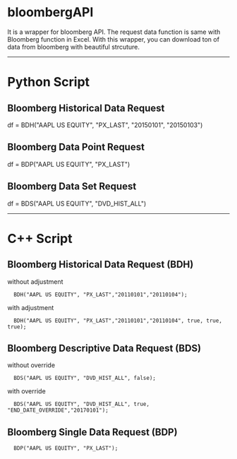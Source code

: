 # bloombergAPI
It is a wrapper for bloomberg API. The request data function is same with Bloomberg function in Excel. With this wrapper, you can download ton of data from bloomberg with beautiful strcuture.
__________________________________________________________________________________

# Python Script
## Bloomberg Historical Data Request
df = BDH("AAPL US EQUITY", "PX_LAST", "20150101", "20150103")

## Bloomberg Data Point Request
df = BDP("AAPL US EQUITY", "PX_LAST")

## Bloomberg Data Set Request
df = BDS("AAPL US EQUITY", "DVD_HIST_ALL")



_________________________________________________________________________

# C++ Script
## Bloomberg Historical Data Request (BDH)
  without adjustment
  
      BDH("AAPL US EQUITY", "PX_LAST","20110101","20110104");
  with adjustment
  
      BDH("AAPL US EQUITY", "PX_LAST","20110101","20110104", true, true, true);

## Bloomberg Descriptive Data Request (BDS)
   without override
   
      BDS("AAPL US EQUITY", "DVD_HIST_ALL", false);
      
   with override
 
      BDS("AAPL US EQUITY", "DVD_HIST_ALL", true, "END_DATE_OVERRIDE","20170101");
      
## Bloomberg Single Data Request (BDP)
      
      BDP("AAPL US EQUITY", "PX_LAST");
